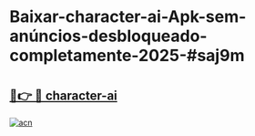 # Baixar-character-ai-Apk-sem-anúncios-desbloqueado-completamente-2025-#saj9m

# <h2><a href="https://ainizakaria.my?title=character-ai&ref=24M">🔗👉 🔴 character-ai</a></h2>

[![acn](https://github.com/user-attachments/assets/0f9c940e-d8b0-45ae-aac7-cd30a18b3e1c)](https://ainizakaria.my?title=character-ai&ref=24M)


